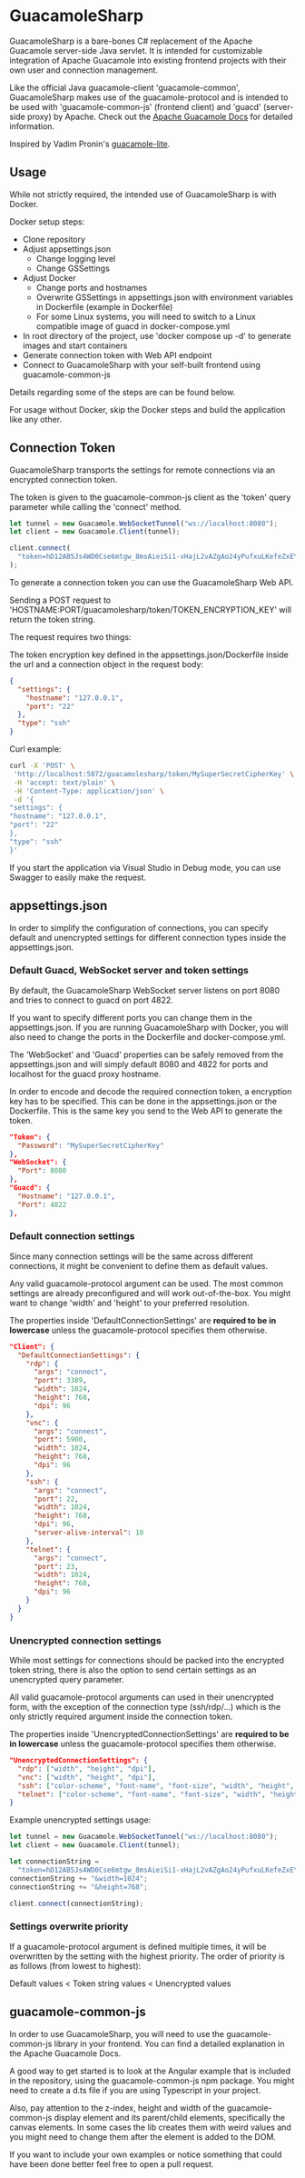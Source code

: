 # GuacamoleSharp

GuacamoleSharp is a bare-bones C# replacement of the Apache Guacamole server-side Java servlet.
It is intended for customizable integration of Apache Guacamole into existing frontend projects with their own user and connection management.

Like the official Java guacamole-client 'guacamole-common', GuacamoleSharp makes use of the guacamole-protocol and is intended to be used with 'guacamole-common-js' (frontend client) and 'guacd' (server-side proxy) by Apache. Check out the [Apache Guacamole Docs](https://guacamole.apache.org/doc/gug/) for detailed information.

Inspired by Vadim Pronin's [guacamole-lite](https://github.com/vadimpronin/guacamole-lite).

## Usage

While not strictly required, the intended use of GuacamoleSharp is with Docker.

Docker setup steps:

- Clone repository
- Adjust appsettings.json
  - Change logging level
  - Change GSSettings
- Adjust Docker
  - Change ports and hostnames
  - Overwrite GSSettings in appsettings.json with environment variables in Dockerfile (example in Dockerfile)
  - For some Linux systems, you will need to switch to a Linux compatible image of guacd in docker-compose.yml
- In root directory of the project, use 'docker compose up -d' to generate images and start containers
- Generate connection token with Web API endpoint
- Connect to GuacamoleSharp with your self-built frontend using guacamole-common-js

Details regarding some of the steps are can be found below.

For usage without Docker, skip the Docker steps and build the application like any other.

## Connection Token

GuacamoleSharp transports the settings for remote connections via an encrypted connection token.

The token is given to the guacamole-common-js client as the 'token' query parameter while calling the 'connect' method.

```js
let tunnel = new Guacamole.WebSocketTunnel("ws://localhost:8080");
let client = new Guacamole.Client(tunnel);

client.connect(
  "token=hD12AB5Js4WD0Cse6mtgw_8msAieiSi1-vHajL2vAZgAo24yPufxuLKefeZxEYyWXhcbW21iv53Pv18gTXTnXp1i7wClkQ2tDutnIHqrHRo"
);
```

To generate a connection token you can use the GuacamoleSharp Web API.

Sending a POST request to 'HOSTNAME:PORT/guacamolesharp/token/TOKEN_ENCRYPTION_KEY' will return the token string.

The request requires two things:

The token encryption key defined in the appsettings.json/Dockerfile inside the url and a connection object in the request body:

```json
{
  "settings": {
    "hostname": "127.0.0.1",
    "port": "22"
  },
  "type": "ssh"
}
```

Curl example:

```bash
curl -X 'POST' \
 'http://localhost:5072/guacamolesharp/token/MySuperSecretCipherKey' \
 -H 'accept: text/plain' \
 -H 'Content-Type: application/json' \
 -d '{
"settings": {
"hostname": "127.0.0.1",
"port": "22"
},
"type": "ssh"
}'
```

If you start the application via Visual Studio in Debug mode, you can use Swagger to easily make the request.

## appsettings.json

In order to simplify the configuration of connections, you can specify default and unencrypted settings for different connection types inside the appsettings.json.

### Default Guacd, WebSocket server and token settings

By default, the GuacamoleSharp WebSocket server listens on port 8080 and tries to connect to guacd on port 4822.

If you want to specify different ports you can change them in the appsettings.json. If you are running GuacamoleSharp with Docker, you will also need to change the ports in the Dockerfile and docker-compose.yml.

The 'WebSocket' and 'Guacd' properties can be safely removed from the appsettings.json and will simply default 8080 and 4822 for ports and localhost for the guacd proxy hostname.

In order to encode and decode the required connection token, a encryption key has to be specified. This can be done in the appsettings.json or the Dockerfile.
This is the same key you send to the Web API to generate the token.

```json
"Token": {
  "Password": "MySuperSecretCipherKey"
},
"WebSocket": {
  "Port": 8080
},
"Guacd": {
  "Hostname": "127.0.0.1",
  "Port": 4822
},
```

### Default connection settings

Since many connection settings will be the same across different connections, it might be convenient to define them as default values.

Any valid guacamole-protocol argument can be used. The most common settings are already preconfigured and will work out-of-the-box. You might want to change 'width' and 'height' to your preferred resolution.

The properties inside 'DefaultConnectionSettings' are **required to be in lowercase** unless the guacamole-protocol specifies them otherwise.

```json
"Client": {
  "DefaultConnectionSettings": {
    "rdp": {
      "args": "connect",
      "port": 3389,
      "width": 1024,
      "height": 768,
      "dpi": 96
    },
    "vnc": {
      "args": "connect",
      "port": 5900,
      "width": 1024,
      "height": 768,
      "dpi": 96
    },
    "ssh": {
      "args": "connect",
      "port": 22,
      "width": 1024,
      "height": 768,
      "dpi": 96,
      "server-alive-interval": 10
    },
    "telnet": {
      "args": "connect",
      "port": 23,
      "width": 1024,
      "height": 768,
      "dpi": 96
    }
  }
}
```

### Unencrypted connection settings

While most settings for connections should be packed into the encrypted token string, there is also the option to send certain settings as an unencrypted query parameter.

All valid guacamole-protocol arguments can used in their unencrypted form, with the exception of the connection type (ssh/rdp/...) which is the only strictly required argument inside the connection token.

The properties inside 'UnencryptedConnectionSettings' are **required to be in lowercase** unless the guacamole-protocol specifies them otherwise.

```json
"UnencryptedConnectionSettings": {
  "rdp": ["width", "height", "dpi"],
  "vnc": ["width", "height", "dpi"],
  "ssh": ["color-scheme", "font-name", "font-size", "width", "height", "dpi"],
  "telnet": ["color-scheme", "font-name", "font-size", "width", "height", "dpi"]
}
```

Example unencrypted settings usage:

```js
let tunnel = new Guacamole.WebSocketTunnel("ws://localhost:8080");
let client = new Guacamole.Client(tunnel);

let connectionString =
  "token=hD12AB5Js4WD0Cse6mtgw_8msAieiSi1-vHajL2vAZgAo24yPufxuLKefeZxEYyWXhcbW21iv53Pv18gTXTnXp1i7wClkQ2tDutnIHqrHRo";
connectionString += "&width=1024";
connectionString += "&height=768";

client.connect(connectionString);
```

### Settings overwrite priority

If a guacamole-protocol argument is defined multiple times, it will be overwritten by the setting with the highest priority.
The order of priority is as follows (from lowest to highest):

Default values < Token string values < Unencrypted values

## guacamole-common-js

In order to use GuacamoleSharp, you will need to use the guacamole-common-js library in your frontend. You can find a detailed explanation in the Apache Guacamole Docs.

A good way to get started is to look at the Angular example that is included in the repository, using the guacamole-common-js npm package. You might need to create a d.ts file if you are using Typescript in your project.

Also, pay attention to the z-index, height and width of the guacamole-common-js display element and its parent/child elements, specifically the canvas elements. In some cases the lib creates them with weird values and you might need to change them after the element is added to the DOM.

If you want to include your own examples or notice something that could have been done better feel free to open a pull request.
